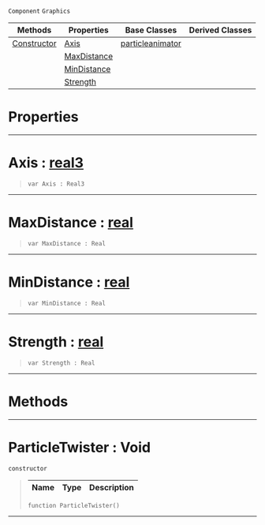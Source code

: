  `Component` `Graphics`



|Methods|Properties|Base Classes|Derived Classes|
|---|---|---|---|
|[ Constructor](particletwister.md#particletwister-void)|[ Axis](particletwister.md#axis-zilch-engine-documen)|[particleanimator](particleanimator.md)| |
| |[ MaxDistance](particletwister.md#maxdistance-zilch-engine)| | |
| |[ MinDistance](particletwister.md#mindistance-zilch-engine)| | |
| |[ Strength](particletwister.md#strength-zilch-engine-doc)| | |


 #  Properties


---  
 #  Axis : [real3](../nada_base_types/real3.md)

> 
> ``` lang=cpp, name=Nada
> var Axis : Real3


---  
 #  MaxDistance : [real](../nada_base_types/real.md)

> 
> ``` lang=cpp, name=Nada
> var MaxDistance : Real


---  
 #  MinDistance : [real](../nada_base_types/real.md)

> 
> ``` lang=cpp, name=Nada
> var MinDistance : Real


---  
 #  Strength : [real](../nada_base_types/real.md)

> 
> ``` lang=cpp, name=Nada
> var Strength : Real


---  
 #  Methods


---  
 #  ParticleTwister : Void

 `constructor`

> 
> |Name|Type|Description|
> |---|---|---|
> ``` lang=cpp, name=Nada
> function ParticleTwister()
> ``` 


---  
 

 